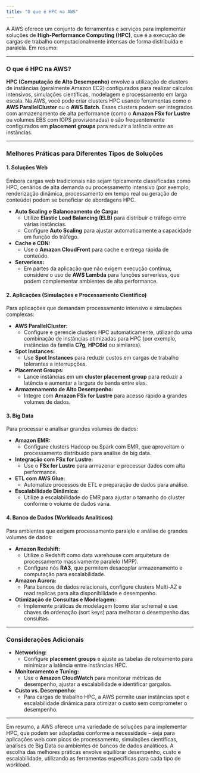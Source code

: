 ```yaml
---
title: "O que é HPC na AWS"
---
```


A AWS oferece um conjunto de ferramentas e serviços para implementar soluções de **High-Performance Computing (HPC)**, que é a execução de cargas de trabalho computacionalmente intensas de forma distribuída e paralela. Em resumo:

---

### O que é HPC na AWS?

**HPC (Computação de Alto Desempenho)** envolve a utilização de clusters de instâncias (geralmente Amazon EC2) configurados para realizar cálculos intensivos, simulações científicas, modelagem e processamento em larga escala. Na AWS, você pode criar clusters HPC usando ferramentas como o **AWS ParallelCluster** ou o **AWS Batch**. Esses clusters podem ser integrados com armazenamento de alta performance (como o **Amazon FSx for Lustre** ou volumes EBS com IOPS provisionadas) e são frequentemente configurados em **placement groups** para reduzir a latência entre as instâncias.

---

### Melhores Práticas para Diferentes Tipos de Soluções

#### 1. Soluções Web  
Embora cargas web tradicionais não sejam tipicamente classificadas como HPC, cenários de alta demanda ou processamento intensivo (por exemplo, renderização dinâmica, processamento em tempo real ou geração de conteúdo) podem se beneficiar de abordagens HPC.  
- **Auto Scaling e Balanceamento de Carga:**  
  - Utilize **Elastic Load Balancing (ELB)** para distribuir o tráfego entre várias instâncias.
  - Configure **Auto Scaling** para ajustar automaticamente a capacidade em função do tráfego.
- **Cache e CDN:**  
  - Use o **Amazon CloudFront** para cache e entrega rápida de conteúdo.
- **Serverless:**  
  - Em partes da aplicação que não exigem execução contínua, considere o uso de **AWS Lambda** para funções serverless, que podem complementar ambientes de alta performance.

#### 2. Aplicações (Simulações e Processamento Científico)  
Para aplicações que demandam processamento intensivo e simulações complexas:
- **AWS ParallelCluster:**  
  - Configure e gerencie clusters HPC automaticamente, utilizando uma combinação de instâncias otimizadas para HPC (por exemplo, instâncias da família **C7g**, **HPC6id** ou similares).
- **Spot Instances:**  
  - Use **Spot Instances** para reduzir custos em cargas de trabalho tolerantes a interrupções.
- **Placement Groups:**  
  - Lance instâncias em um **cluster placement group** para reduzir a latência e aumentar a largura de banda entre elas.
- **Armazenamento de Alto Desempenho:**  
  - Integre com **Amazon FSx for Lustre** para acesso rápido a grandes volumes de dados.

#### 3. Big Data  
Para processar e analisar grandes volumes de dados:
- **Amazon EMR:**  
  - Configure clusters Hadoop ou Spark com EMR, que aproveitam o processamento distribuído para análise de big data.
- **Integração com FSx for Lustre:**  
  - Use o **FSx for Lustre** para armazenar e processar dados com alta performance.
- **ETL com AWS Glue:**  
  - Automatize processos de ETL e preparação de dados para análise.
- **Escalabilidade Dinâmica:**  
  - Utilize a escalabilidade do EMR para ajustar o tamanho do cluster conforme o volume de dados varia.

#### 4. Banco de Dados (Workloads Analíticos)  
Para ambientes que exigem processamento paralelo e análise de grandes volumes de dados:
- **Amazon Redshift:**  
  - Utilize o Redshift como data warehouse com arquitetura de processamento massivamente paralelo (MPP).  
  - Configure nós **RA3**, que permitem desacoplar armazenamento e computação para escalabilidade.
- **Amazon Aurora:**  
  - Para bancos de dados relacionais, configure clusters Multi-AZ e read replicas para alta disponibilidade e desempenho.
- **Otimização de Consultas e Modelagem:**  
  - Implemente práticas de modelagem (como star schema) e use chaves de ordenação (sort keys) para melhorar o desempenho das consultas.

---

### Considerações Adicionais

- **Networking:**  
  - Configure **placement groups** e ajuste as tabelas de roteamento para minimizar a latência entre instâncias HPC.
- **Monitoramento e Tuning:**  
  - Use o **Amazon CloudWatch** para monitorar métricas de desempenho, ajustar a escalabilidade e identificar gargalos.
- **Custo vs. Desempenho:**  
  - Para cargas de trabalho HPC, a AWS permite usar instâncias spot e escalabilidade dinâmica para otimizar o custo sem comprometer o desempenho.

---

Em resumo, a AWS oferece uma variedade de soluções para implementar HPC, que podem ser adaptadas conforme a necessidade – seja para aplicações web com picos de processamento, simulações científicas, análises de Big Data ou ambientes de bancos de dados analíticos. A escolha das melhores práticas envolve equilibrar desempenho, custo e escalabilidade, utilizando as ferramentas específicas para cada tipo de workload.